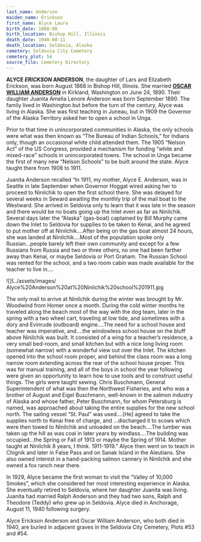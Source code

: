 ```yaml
---
last_name: Anderson
maiden_name: Erickson
first_name: Alyce Laura
birth_date: 1868-08
birth_location: Bishop Hill, Illinois
death_date: 1940-08-11
death_location: Seldovia, Alaska
cemetery: Seldovia City Cemetery
cemetery_plot: 54
source_file: Cemetery Directory
---
```

**ALYCE *ERICKSON* ANDERSON**, the daughter of Lars and Elizabeth Erickson, was born August 1868 in Bishop Hill, Illinois.  She married [**OSCAR WILLIAM ANDERSON**](./Anderson_Oscar_William.md) in Kirkland, Washington on June 24, 1890.   Their daughter Juanita Amelia Lenore Anderson was born September 1890.  The family lived in Washington but before the turn of the century, Alyce was living in Alaska.  She was first teaching in Juneau, but in 1909 the Governor of the Alaska Territory asked her to open a school in Unga.  

Prior to that time in unincorporated communities in Alaska, the only schools were what was then known as “The Bureau of Indian Schools,” for Indians only, though an occasional white child attended them.  The 1905 “Nelson Act” of the US Congress, provided a mechanism for funding “white and mixed-race” schools in unincorporated towns. The school in Unga became the first of many new “Nelson Schools” to be built around the state. Alyce taught there from 1908 to 1911. 

Juanita Anderson recalled “In 1911, my mother, Alyce E. Anderson, was in Seattle in late September when Governor Hoggat wired asking her to proceed to Ninilchik to open the first school there.  She was delayed for several weeks in Seward awaiting the monthly trip of the mail boat to the Westward.  She arrived in Seldovia only to learn that it was late in the season and there would be no boats going up the Inlet even as far as Ninilchik. Several days later the “Alaska” (gas-boat) captained by Bill Murphy came down the Inlet to Seldovia for supplies to be taken to Kenai, and he agreed to put mother off at Ninilchik....After being on the gas boat almost 24 hours, she was landed at Ninilchik....Most of the population spoke only Russian...people barely left their own community and except for a few Russians from Russia and two or three others, no one had been farther away than Kenai, or maybe Seldovia or Port Graham. The Russian School was rented for the school, and a two room cabin was made available for the teacher to live in....

![](../assets/images/ Alyce%20Anderson%20at%20Ninilchik%20school%201911.jpg

The only mail to arrive at Ninilchik during the winter was brought by Mr. Woodwind from Homer once a month. During the cold winter months he traveled along the beach most of the way with the dog team, later in the spring with a two wheel cart, traveling at low tide, and sometimes with a dory and Evinrude (outboard) engine....The need for a school house and teacher was imperative, and....the windowless school house on the bluff above Ninilchik was built. It consisted of a wing for a teacher’s residence, a very small bed-room, and small kitchen but with a nice long living room (somewhat narrow) with a wonderful view out over the Inlet. The kitchen opened into the school room proper, and behind the class room was a long narrow room extending across the rear of the school house proper. This was for manual training, and all of the boys in school the year following were given an opportunity to learn how to use tools and to construct useful things. The girls were taught sewing.  Chris Buschmann, General Superintendent of what was then the Northwest Fisheries, and who was a brother of August and Eigel Buschmann, well-known in the salmon industry of Alaska and whose father, Peter Buschmann, for whom Petersburg is named, was approached about taking the entire supplies for the new school north. The sailing vessel “St. Paul” was used....[He] agreed to take the supplies north to Kenai free of charge, and ...discharged it to scows which were then towed to Ninilchik and unloaded on the beach....The lumber was taken up the hill as was coal in later years by windlass....The building was occupied...the Spring or Fall of 1913 or maybe the Spring of 1914.  Mother taught at Ninilchik 8 years, I think. 1911-1919.”
Alyce then went on to teach in Chignik and later in False Pass and on Sanak Island in the Aleutians.  She also owned interest in a hand-packing salmon cannery in Ninilchik and she owned a fox ranch near there. 

In 1929, Alyce became the first woman to visit the “Valley of 10,000 Smokes”, which she considered her most interesting experience in Alaska. She eventually retired to Seldovia, where her daughter Juanita was living.  Juanita had married Ralph Anderson and they had two sons, Ralph and Theodore (Teddy) who grew up in Seldovia. Alyce died in Anchorage, August 11, 1940 following surgery.  

Alyce Erickson Anderson and Oscar William Anderson, who both died in 1940, are buried in adjacent graves in the Seldovia City Cemetery, Plots #53 and #54.
 

    
 


